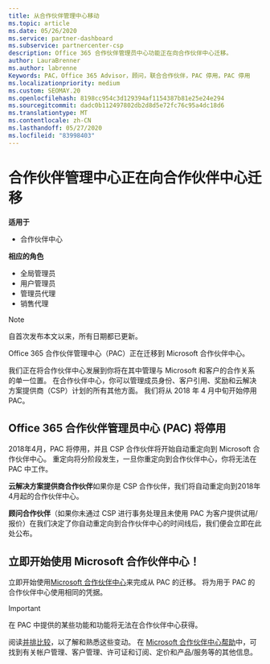 ```yaml
---
title: 从合作伙伴管理中心移动
ms.topic: article
ms.date: 05/26/2020
ms.service: partner-dashboard
ms.subservice: partnercenter-csp
description: Office 365 合作伙伴管理员中心功能正在向合作伙伴中心迁移。
author: LauraBrenner
ms.author: labrenne
Keywords: PAC，Office 365 Advisor，顾问，联合合作伙伴，PAC 停用，PAC 停用
ms.localizationpriority: medium
ms.custom: SEOMAY.20
ms.openlocfilehash: 8198cc954c3d129394af1154387b81e25e24e294
ms.sourcegitcommit: dadc0b112497802db2d8d5e72fc76c95a4dc18d6
ms.translationtype: MT
ms.contentlocale: zh-CN
ms.lasthandoff: 05/27/2020
ms.locfileid: "83998403"
---
```

# <a name="partner-admin-center-is-moving-to-the-partner-center"></a>合作伙伴管理中心正在向合作伙伴中心迁移

**适用于**

- 合作伙伴中心

**相应的角色**
- 全局管理员
- 用户管理员
- 管理员代理
- 销售代理

> [!NOTE]  
> 自首次发布本文以来，所有日期都已更新。

Office 365 合作伙伴管理中心（PAC）正在迁移到 Microsoft 合作伙伴中心。

我们正在将合作伙伴中心发展到你将在其中管理与 Microsoft 和客户的合作关系的单一位置。 在合作伙伴中心，你可以管理成员身份、客户引用、奖励和云解决方案提供商（CSP）计划的所有其他方面。 我们将从 2018 年 4 月中旬开始停用 PAC。

## <a name="the-office-365-partner-admin-center-pac-will-be-retired"></a>Office 365 合作伙伴管理员中心 (PAC) 将停用

2018年4月，PAC 将停用，并且 CSP 合作伙伴将开始自动重定向到 Microsoft 合作伙伴中心。 重定向将分阶段发生，一旦你重定向到合作伙伴中心，你将无法在 PAC 中工作。 

**云解决方案提供商合作伙伴**如果你是 CSP 合作伙伴，我们将自动重定向到2018年4月起的合作伙伴中心。 

**顾问合作伙伴**（如果你未通过 CSP 进行事务处理且未使用 PAC 为客户提供试用/报价）在我们决定了你自动重定向到合作伙伴中心的时间线后，我们便会立即在此处公布。 


## <a name="start-using-the-microsoft-partner-center-now"></a>立即开始使用 Microsoft 合作伙伴中心！

立即开始使用[Microsoft 合作伙伴中心](https://partnercenter.microsoft.com/)来完成从 PAC 的迁移。  将为用于 PAC 的合作伙伴中心使用相同的凭据。

> [!IMPORTANT]  
> 在 PAC 中提供的某些功能和功能将无法在合作伙伴中心获得。

 阅读[并排比较](moving-from-pac-to-pc.md)，以了解和熟悉这些变动。  在 [Microsoft 合作伙伴中心帮助](https://docs.microsoft.com/partner-center/)中，可找到有关帐户管理、客户管理、许可证和订阅、定价和产品/服务等的其他信息。